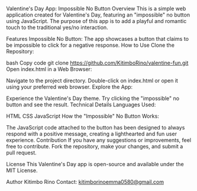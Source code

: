 Valentine's Day App: Impossible No Button
Overview
This is a simple web application created for Valentine's Day, featuring an "impossible" no button using JavaScript. The purpose of this app is to add a playful and romantic touch to the traditional yes/no interaction.

Features
Impossible No Button: The app showcases a button that claims to be impossible to click for a negative response.
How to Use
Clone the Repository:

bash
Copy code
git clone https://github.com/KitimboRino/valentine-fun.git
Open index.html in a Web Browser:

Navigate to the project directory.
Double-click on index.html or open it using your preferred web browser.
Explore the App:

Experience the Valentine's Day theme.
Try clicking the "impossible" no button and see the result.
Technical Details
Languages Used:

HTML
CSS
JavaScript
How the "Impossible" No Button Works:

The JavaScript code attached to the button has been designed to always respond with a positive message, creating a lighthearted and fun user experience.
Contribution
If you have any suggestions or improvements, feel free to contribute. Fork the repository, make your changes, and submit a pull request.

License
This Valentine's Day app is open-source and available under the MIT License.

Author
Kitimbo Rino
Contact: kitimborinoemma0580@gmail.com